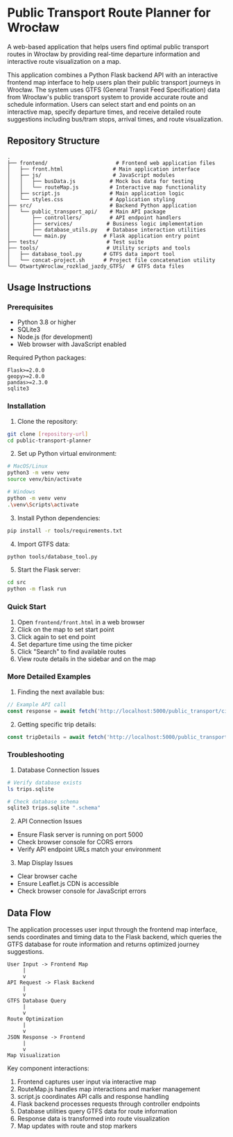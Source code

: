# Public Transport Route Planner for Wrocław

A web-based application that helps users find optimal public transport routes in Wrocław by providing real-time departure information and interactive route visualization on a map.

This application combines a Python Flask backend API with an interactive frontend map interface to help users plan their public transport journeys in Wrocław. The system uses GTFS (General Transit Feed Specification) data from Wrocław's public transport system to provide accurate route and schedule information. Users can select start and end points on an interactive map, specify departure times, and receive detailed route suggestions including bus/tram stops, arrival times, and route visualization.

## Repository Structure
```
.
├── frontend/                      # Frontend web application files
│   ├── front.html                # Main application interface
│   ├── js/                       # JavaScript modules
│   │   ├── busData.js           # Mock bus data for testing
│   │   └── routeMap.js          # Interactive map functionality
│   ├── script.js                # Main application logic
│   └── styles.css               # Application styling
├── src/                         # Backend Python application
│   └── public_transport_api/    # Main API package
│       ├── controllers/         # API endpoint handlers
│       ├── services/           # Business logic implementation
│       ├── database_utils.py   # Database interaction utilities
│       └── main.py            # Flask application entry point
├── tests/                      # Test suite
├── tools/                      # Utility scripts and tools
│   ├── database_tool.py       # GTFS data import tool
│   └── concat-project.sh      # Project file concatenation utility
└── OtwartyWroclaw_rozklad_jazdy_GTFS/  # GTFS data files
```

## Usage Instructions
### Prerequisites
- Python 3.8 or higher
- SQLite3
- Node.js (for development)
- Web browser with JavaScript enabled

Required Python packages:
```
Flask>=2.0.0
geopy>=2.0.0
pandas>=2.3.0
sqlite3
```

### Installation

1. Clone the repository:
```bash
git clone [repository-url]
cd public-transport-planner
```

2. Set up Python virtual environment:
```bash
# MacOS/Linux
python3 -m venv venv
source venv/bin/activate

# Windows
python -m venv venv
.\venv\Scripts\activate
```

3. Install Python dependencies:
```bash
pip install -r tools/requirements.txt
```

4. Import GTFS data:
```bash
python tools/database_tool.py
```

5. Start the Flask server:
```bash
cd src
python -m flask run
```

### Quick Start

1. Open `frontend/front.html` in a web browser
2. Click on the map to set start point
3. Click again to set end point
4. Set departure time using the time picker
5. Click "Search" to find available routes
6. View route details in the sidebar and on the map

### More Detailed Examples

1. Finding the next available bus:
```javascript
// Example API call
const response = await fetch('http://localhost:5000/public_transport/city/Wroclaw/closest_departures?start_coordinates=51.1079,17.0385&end_coordinates=51.1100,17.0400&start_time=2024-02-20T14:30:00Z');
```

2. Getting specific trip details:
```javascript
const tripDetails = await fetch('http://localhost:5000/public_transport/city/Wroclaw/trip/123');
```

### Troubleshooting

1. Database Connection Issues
```bash
# Verify database exists
ls trips.sqlite

# Check database schema
sqlite3 trips.sqlite ".schema"
```

2. API Connection Issues
- Ensure Flask server is running on port 5000
- Check browser console for CORS errors
- Verify API endpoint URLs match your environment

3. Map Display Issues
- Clear browser cache
- Ensure Leaflet.js CDN is accessible
- Check browser console for JavaScript errors

## Data Flow

The application processes user input through the frontend map interface, sends coordinates and timing data to the Flask backend, which queries the GTFS database for route information and returns optimized journey suggestions.

```ascii
User Input -> Frontend Map
     |
     v
API Request -> Flask Backend
     |
     v
GTFS Database Query
     |
     v
Route Optimization
     |
     v
JSON Response -> Frontend
     |
     v
Map Visualization
```

Key component interactions:
1. Frontend captures user input via interactive map
2. RouteMap.js handles map interactions and marker management
3. script.js coordinates API calls and response handling
4. Flask backend processes requests through controller endpoints
5. Database utilities query GTFS data for route information
6. Response data is transformed into route visualization
7. Map updates with route and stop markers